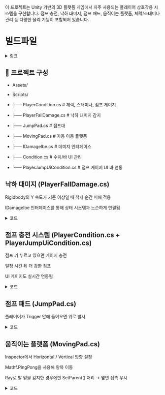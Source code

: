 이 프로젝트는 Unity 기반의 3D 플랫폼 게임에서 자주 사용되는 플레이어 상호작용 시스템을 구현합니다.
점프 충전, 낙하 대미지, 점프 패드, 움직이는 플랫폼, 체력/스태미나 관리 등 다양한 물리 기능이 포함되어 있습니다.


# 빌드파일
<details>
<summary>링크</summary>

https://drive.google.com/file/d/1U1oYDnDB1678hsj4sJ_ssl_oXuQrRVcj/view?usp=sharing
  
</details>

##
## 📂 프로젝트 구성
- Assets/
- Scripts/

-  ├── PlayerCondition.cs         # 체력, 스태미나, 점프 게이지

-   ├── PlayerFallDamage.cs       # 낙하 대미지 감지

-   ├── JumpPad.cs                # 점프대

-   ├── MovingPad.cs              # 자동 이동 플랫폼

-   ├── IDamageIbe.cs             # 데미지 인터페이스

-   ├── Condition.cs              # 수치/바 UI 관리

-   └── PlayerJumpUiCondition.cs  # 점프 게이지 UI 바 연동

## 낙하 대미지 (PlayerFallDamage.cs)
Rigidbody의 Y 속도가 기준 이상일 때 착지 순간 피해 적용

IDamageIbe 인터페이스를 통해 상태 시스템과 느슨하게 연결됨

<details>
<summary>코드</summary>

```cs
private void Update()
{
    bool isGrounded = IsGrounded();

    if (isGrounded && !wasGroundedLastFrame)
    {
        float fallSpeed = -rb.velocity.y;

        if (fallSpeed > minFallSpeed)
        {
            float damage = (fallSpeed - minFallSpeed) * damageMultiplier;
            damageIbe?.TakePhysicalDamage(damage);
        }
    }

    wasGroundedLastFrame = isGrounded;
}
```
</details>

## 점프 충전 시스템 (PlayerCondition.cs + PlayerJumpUiCondition.cs)
점프 키 누르고 있으면 게이지 충전

일정 시간 뒤 더 강한 점프

UI 게이지도 실시간 연동됨

<details>
<summary>코드</summary>
  
```cs
public bool IsJumpCharge()
{
    isCharging = true;
    jumpCharge = 0f;
    return true;
}

public float EndJumpCharge()
{
    isCharging = false;
    float ratio = Mathf.Clamp01(jumpCharge / maxChargeTime);
    float force = Mathf.Lerp(minJumpForce, maxJumpForce, ratio);
    stamina.curValue = 0f;
    return force;
}

private void Update()
{
    if (isCharging)
    {
        jumpCharge += Time.deltaTime;
        PlayerJumpUiCondition ui = FindAnyObjectByType<PlayerJumpUiCondition>();
        if (ui != null)
            ui.SetRatio(jumpCharge / maxChargeTime);
    }
}

```

</details>

## 점프 패드 (JumpPad.cs)
플레이어가 Trigger 안에 들어오면 위로 발사

<details>
<summary>코드</summary>

```cs
private void OnTriggerEnter(Collider other)
{
    if (other.CompareTag("Player"))
    {
        Rigidbody rb = other.GetComponent<Rigidbody>();
        rb.AddForce(Vector3.up * jumpPower, ForceMode.Impulse);
    }
}
```
</details>

## 움직이는 플랫폼 (MovingPad.cs)
Inspector에서 Horizontal / Vertical 방향 설정

Mathf.PingPong을 사용해 왕복 이동

Ray로 발 밑을 감지한 경우에만 SetParent() 처리 → 옆면 접촉 무시

<details>
<summary>코드</summary>

```cs
private void Update()
{
    float offset = Mathf.PingPong(Time.time * speed, moveDistance);
    Vector3 newPos = startPos;

    if (moveDirection == MoveDirection.Vertical)
        newPos.y += offset;
    else
        newPos.x += offset;

    transform.position = newPos;
}

private void OnCollisionStay(Collision other)
{
    if (!other.gameObject.CompareTag("Player")) return;

    Vector3 origin = other.transform.position + Vector3.up * 0.1f;
    if (Physics.Raycast(origin, Vector3.down, out RaycastHit hit, 0.2f) &&
        hit.collider.gameObject == this.gameObject)
    {
        other.transform.SetParent(transform);
    }
}
```
## 체력 / 스태미나 시스템 (Condition.cs + UiCondition.cs)
수치 기반으로 curValue, maxValue 관리

Image.fillAmount로 UI에 자동 반영
  

<details>
<summary>코드</summary>

```cs
public void Set(float _value)
{
    curValue = Mathf.Clamp(_value, 0f, maxValue);
    UpdateUI();
}

void UpdateUI()
{
    if (uiBar != null)
        uiBar.fillAmount = curValue / maxValue;
}

```
</details>

## 인터페이스 기반 데미지 처리 (IDamageIbe.cs)
피해를 받는 모든 오브젝트는 IDamageIbe만 구현하면 동작

PlayerCondition이 이 인터페이스를 구현

<details>
<summary>코드</summary>

```cs
public interface IDamageIbe
{
    void TakePhysicalDamage(float damage);
}

public class PlayerCondition : MonoBehaviour, IDamageIbe
{
    public void TakePhysicalDamage(float damage)
    {
        health.Subtract(damage);
        onTakeDamage?.Invoke();
    }
}
```
</details>

